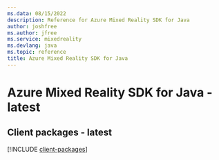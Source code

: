 ```yaml
---
ms.data: 08/15/2022
description: Reference for Azure Mixed Reality SDK for Java
author: joshfree
ms.author: jfree
ms.service: mixedreality
ms.devlang: java
ms.topic: reference
title: Azure Mixed Reality SDK for Java
---
```

# Azure Mixed Reality SDK for Java - latest

## Client packages - latest
[!INCLUDE [client-packages](mixed-reality-client-index.md)]